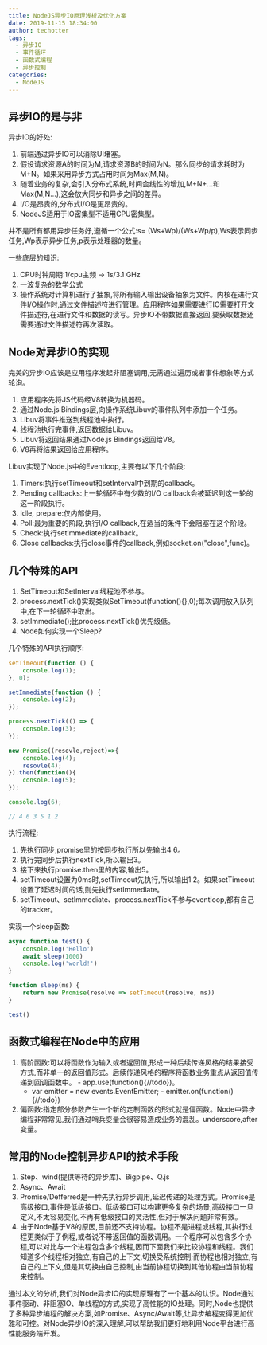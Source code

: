 ```yaml
---
title: NodeJS异步IO原理浅析及优化方案
date: 2019-11-15 18:34:00
author: techotter
tags:
  - 异步IO
  - 事件循环
  - 函数式编程
  - 异步控制
categories:
  - NodeJS
---
```


## 异步IO的是与非

异步IO的好处:

1. 前端通过异步IO可以消除UI堵塞。
2. 假设请求资源A的时间为M,请求资源B的时间为N。那么同步的请求耗时为M+N。如果采用异步方式占用时间为Max(M,N)。
3. 随着业务的复杂,会引入分布式系统,时间会线性的增加,M+N+...和Max(M,N…),这会放大同步和异步之间的差异。
4. I/O是昂贵的,分布式I/O是更昂贵的。
5. NodeJS适用于IO密集型不适用CPU密集型。

<!-- more -->

并不是所有都用异步任务好,遵循一个公式:s= (Ws+Wp)/(Ws+Wp/p),Ws表示同步任务,Wp表示异步任务,p表示处理器的数量。

一些底层的知识:
1. CPU时钟周期:1/cpu主频 -> 1s/3.1 GHz
2. 一波复杂的数学公式
3. 操作系统对计算机进行了抽象,将所有输入输出设备抽象为文件。内核在进行文件I/O操作时,通过文件描述符进行管理。应用程序如果需要进行IO需要打开文件描述符,在进行文件和数据的读写。异步IO不带数据直接返回,要获取数据还需要通过文件描述符再次读取。

## Node对异步IO的实现

完美的异步IO应该是应用程序发起非阻塞调用,无需通过遍历或者事件想象等方式轮询。

1. 应用程序先将JS代码经V8转换为机器码。
2. 通过Node.js Bindings层,向操作系统Libuv的事件队列中添加一个任务。 
3. Libuv将事件推送到线程池中执行。
4. 线程池执行完事件,返回数据给Libuv。
5. Libuv将返回结果通过Node.js Bindings返回给V8。
6. V8再将结果返回给应用程序。

Libuv实现了Node.js中的Eventloop,主要有以下几个阶段:

1. Timers:执行setTimeout和setInterval中到期的callback。
2. Pending callbacks:上一轮循环中有少数的I/O callback会被延迟到这一轮的这一阶段执行。
3. Idle, prepare:仅内部使用。 
4. Poll:最为重要的阶段,执行I/O callback,在适当的条件下会阻塞在这个阶段。
5. Check:执行setImmediate的callback。
6. Close callbacks:执行close事件的callback,例如socket.on("close",func)。

## 几个特殊的API

1. SetTimeout和SetInterval线程池不参与。
2. process.nextTick()实现类似SetTimeout(function(){},0);每次调用放入队列中,在下一轮循环中取出。 
3. setImmediate();比process.nextTick()优先级低。
4. Node如何实现一个Sleep?

几个特殊的API执行顺序:

```js
setTimeout(function () {    
    console.log(1); 
}, 0);

setImmediate(function () {    
    console.log(2); 
});

process.nextTick(() => {    
    console.log(3); 
});

new Promise((resovle,reject)=>{    
    console.log(4);    
    resovle(4); 
}).then(function(){    
    console.log(5); 
});

console.log(6);

// 4 6 3 5 1 2 
```

执行流程:
1. 先执行同步,promise里的按同步执行所以先输出4 6。 
2. 执行完同步后执行nextTick,所以输出3。
3. 接下来执行promise.then里的内容,输出5。
4. setTimeout设置为0ms时,setTimeout先执行,所以输出1 2。如果setTimeout设置了延迟时间的话,则先执行setImmediate。
5. setTimeout、setImmediate、process.nextTick不参与eventloop,都有自己的tracker。

实现一个sleep函数:

```js
async function test() {
    console.log('Hello')
    await sleep(1000)
    console.log('world!')
}

function sleep(ms) {
    return new Promise(resolve => setTimeout(resolve, ms))
}

test()
```

## 函数式编程在Node中的应用

1. 高阶函数:可以将函数作为输入或者返回值,形成一种后续传递风格的结果接受方式,而非单一的返回值形式。后续传递风格的程序将函数业务重点从返回值传递到回调函数中。   - app.use(function(){//todo})。
   - var emitter = new events.EventEmitter;   - emitter.on(function(){//todo})
2. 偏函数:指定部分参数产生一个新的定制函数的形式就是偏函数。Node中异步编程非常常见,我们通过哨兵变量会很容易造成业务的混乱。underscore,after变量。

## 常用的Node控制异步API的技术手段

1. Step、wind(提供等待的异步库)、Bigpipe、Q.js 
2. Async、Await
3. Promise/Defferred是一种先执行异步调用,延迟传递的处理方式。Promise是高级接口,事件是低级接口。低级接口可以构建更多复杂的场景,高级接口一旦定义,不太容易变化,不再有低级接口的灵活性,但对于解决问题非常有效。
4. 由于Node基于V8的原因,目前还不支持协程。协程不是进程或线程,其执行过程更类似于子例程,或者说不带返回值的函数调用。一个程序可以包含多个协程,可以对比与一个进程包含多个线程,因而下面我们来比较协程和线程。我们知道多个线程相对独立,有自己的上下文,切换受系统控制;而协程也相对独立,有自己的上下文,但是其切换由自己控制,由当前协程切换到其他协程由当前协程来控制。

通过本文的分析,我们对Node异步IO的实现原理有了一个基本的认识。Node通过事件驱动、非阻塞IO、单线程的方式,实现了高性能的IO处理。同时,Node也提供了多种异步编程的解决方案,如Promise、Async/Await等,让异步编程变得更加优雅和可控。对Node异步IO的深入理解,可以帮助我们更好地利用Node平台进行高性能服务端开发。
